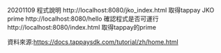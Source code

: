 20201109 程式說明
http://localhost:8080/jko_index.html
取得tappay JKO prime
http://localhost:8080/hello
確認程式是否可運行
http://localhost:8080/index.html
取得tappay的prime


資料來源:https://docs.tappaysdk.com/tutorial/zh/home.html
